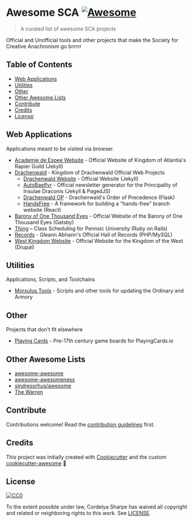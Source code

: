 # Awesome SCA [![Awesome][awesome-badge]][awesome-link]

> A curated list of awesome SCA projects

Official and Unofficial tools and other projects that make the Society for Creative Anachronism go brrrrr

## Table of Contents

- [Web Applications](#web-applications)
- [Utilities](#utilities)
- [Other](#other)
- [Other Awesome Lists](#other-awesome-lists)
- [Contribute](#contribute)
- [Credits](#credits)
- [License](#license)

## Web Applications

Applications meant to be visited via browser.

- [Academie de Espee Website](https://github.com/academie-de-espee/academie-de-espee.github.io) - Official Website of Kingdom of Atlantia's Rapier Guild (Jekyll)
- [Drachenwald](https://github.com/drachenwald) - Kingdom of Drachenwald Official Web Projects
  - [Drachenwald Website](https://github.com/drachenwald/drachenwald) - Official Website (Jekyll)
  - [AutoBaelfyr](https://github.com/drachenwald/autobaelfyr) - Official newsletter generator for the Principality of Insulae Draconis (Jekyll & PagedJS)
  - [Drachenwald OP](https://github.com/drachenwald/dw_op) - Drachenwald's Order of Precedence (Flask)
  - [HandsFree](https://github.com/drachenwald/handsfree) - A framework for building a "hands-free" branch website (React)
- [Barony of One Thousand Eyes](https://github.com/ethriel3695/one-thousand-eyes) - Official Website of the Barony of One Thousand Eyes (Gatsby)
- [Thing](https://github.com/skandragon/thing) – Class Scheduling for Pennsic University (Ruby on Rails)
- [Records](https://github.com/gleannabhann/records) - Gleann Abhann's Official Hall of Records (PHP/MySQL)
- [West Kingdom Website](https://github.com/westkingdom/website) - Official Website for the Kingdom of the West (Drupal)

## Utilities

Applications, Scripts, and Toolchains

- [Morsulus Tools](https://github.com/herveus/Morsulus-tools) - Scripts and other tools for updating the Ordinary and Armory

## Other

Projects that don't fit elsewhere

- [Playing Cards](https://github.com/jducoeur/playing-cards) - Pre-17th century game boards for PlayingCards.io

## Other Awesome Lists

* [awesome-awesome](https://github.com/emijrp/awesome-awesome)
* [awesome-awesomeness](https://github.com/bayandin/awesome-awesomeness)
* [sindresorhus/awesome](https://github.com/sindresorhus/awesome)
* [The Warren](https://github.com/torchhound/warren)

## Contribute

Contributions welcome! Read the [contribution guidelines](CONTRIBUTING.md) first.

## Credits

This project was initially created with [Cookiecutter][cookiecutter] and the custom [cookiecutter-awesome][cookiecutter-awesome] :cookie:

## License

[![CC0][CC0-badge]][CC0-link]

To the extent possible under law, Cordelya Sharpe has waived all copyright
and related or neighboring rights to this work. See [LICENSE](LICENSE).

[awesome-badge]: https://cdn.rawgit.com/sindresorhus/awesome/d7305f38d29fed78fa85652e3a63e154dd8e8829/media/badge.svg
[awesome-link]: https://github.com/sindresorhus/awesome
[CC0-badge]: http://mirrors.creativecommons.org/presskit/buttons/88x31/svg/cc-zero.svg
[CC0-link]: https://creativecommons.org/publicdomain/zero/1.0/
[cookiecutter]: https://github.com/audreyr/cookiecutter
[cookiecutter-awesome]: https://github.com/moodule/cookiecutter-git
